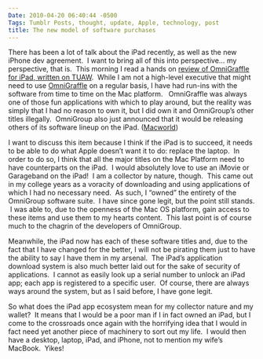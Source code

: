 ```yaml
---
Date: 2010-04-20 06:40:44 -0500
Tags: Tumblr Posts, thought, update, Apple, technology, post
title: The new model of software purchases
---
```


There has been a lot of talk about the iPad recently, as well as the new iPhone dev agreement.  I want to bring all of this into perspective… my perspective, that is.  This morning I read a hands on [review of OmniGraffle for iPad, written on TUAW][1].  While I am not a high-level executive that might need to use [OmniGraffle][2] on a regular basis, I have had run-ins with the software from time to time on the Mac platform.   OmniGraffle was always one of those fun applications with which to play around, but the reality was simply that I had no reason to own it, but I did own it and OmniGroup’s other titles illegally.  OmniGroup also just announced that it would be releasing others of its software lineup on the iPad. ([Macworld][3])

I want to discuss this item because I think if the iPad is to succeed, it needs to be able to do what Apple doesn’t want it to do: replace the laptop.  In order to do so, I think that all the major titles on the Mac Platform need to have counterparts on the iPad.  I would absolutely love to use an iMovie or Garageband on the iPad!  I am a collector by nature, though.  This came out in my college years as a voracity of downloading and using applications of which I had no necessary need.  As such, I “owned” the entirety of the OmniGroup software suite.  I have since gone legit, but the point still stands.  I was able to, due to the openness of the Mac OS platform, gain access to these items and use them to my hearts content.  This last point is of course much to the chagrin of the developers of OmniGroup.

Meanwhile, the iPad now has each of these software titles and, due to the fact that I have changed for the better, I will not be pirating them just to have the ability to say I have them in my arsenal.  The iPad’s application download system is also much better laid out for the sake of security of applications.  I cannot as easily look up a serial number to unlock an iPad app; each app is registered to a specific user.  Of course, there are always ways around the system, but as I said before, I have gone legit.

So what does the iPad app ecosystem mean for my collector nature and my wallet?  It means that I would be a poor man if I in fact owned an iPad, but I come to the crossroads once again with the horrifying idea that I would in fact need yet another piece of machinery to sort out my life.  I would then have a desktop, laptop, iPad, and iPhone, not to mention my wife’s MacBook.  Yikes!

[1]:	http://www.tuaw.com/2010/04/14/hands-on-with-omnigraffle-for-ipad/ "TUAW - Hands on with OmniGraffle for iPad"
[2]:	http://www.omnigroup.com/products/omnigraffle/ "OmniGroup - OmniGraffle"
[3]:	http://www.macworld.com/article/150678/2010/04/more_omnigroup_ipad.html?lsrc=rss_main "Macworld on OmniGroup Announcement"